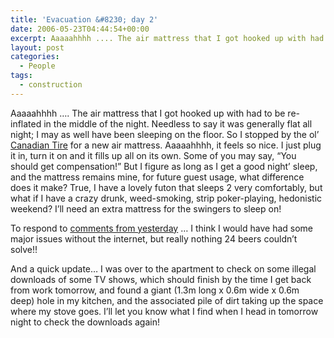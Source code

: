 ```yaml
---
title: 'Evacuation &#8230; day 2'
date: 2006-05-23T04:44:54+00:00
excerpt: Aaaaahhhh .... The air mattress that I got hooked up with had to be re-inflated in the middle of the night. Needless to
layout: post
categories:
  - People
tags:
  - construction
---
```

Aaaaahhhh &#8230;. The air mattress that I got hooked up with had to be re-inflated in the middle of the night. Needless to say it was generally flat all night; I may as well have been sleeping on the floor. So I stopped by the ol&#8217; [Canadian Tire](http://www.canadiantire.ca/AST/browse/5/SportsRec/Camping/AirBeds.jsp?locale=en) for a new air mattress. Aaaaahhhh, it feels so nice. I just plug it in, turn it on and it fills up all on its own. Some of you may say, &#8220;You should get compensation!&#8221; But I figure as long as I get a good night&#8217; sleep, and the mattress remains mine, for future guest usage, what difference does it make? True, I have a lovely futon that sleeps 2 very comfortably, but what if I have a crazy drunk, weed-smoking, strip poker-playing, hedonistic weekend? I&#8217;ll need an extra mattress for the swingers to sleep on!

To respond to [comments from yesterday](/evacuation-day-1.html) &#8230; I think I would have had some major issues without the internet, but really nothing 24 beers couldn&#8217;t solve!!

And a quick update&#8230; I was over to the apartment to check on some illegal downloads of some TV shows, which should finish by the time I get back from work tomorrow, and found a giant (1.3m long x 0.6m wide x 0.6m deep) hole in my kitchen, and the associated pile of dirt taking up the space where my stove goes. I&#8217;ll let you know what I find when I head in tomorrow night to check the downloads again!